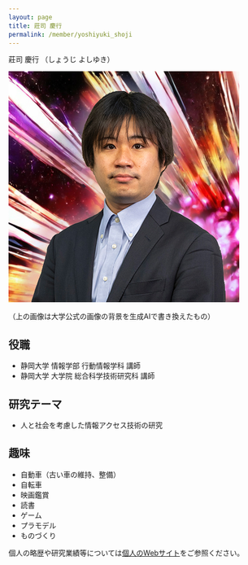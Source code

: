 ```yaml
---
layout: page
title: 莊司 慶行
permalink: /member/yoshiyuki_shoji
---
```


莊司 慶行
（しょうじ よしゆき）

![写真](/assets/img/members/yoshiyuki_shoji.jpg "莊司")

（上の画像は大学公式の画像の背景を生成AIで書き換えたもの）

## 役職
- 静岡大学 情報学部 行動情報学科 講師
- 静岡大学 大学院 総合科学技術研究科 講師

## 研究テーマ
- 人と社会を考慮した情報アクセス技術の研究

## 趣味
- 自動車（古い車の維持、整備）
- 自転車
- 映画鑑賞
- 読書
- ゲーム
- プラモデル
- ものづくり

個人の略歴や研究業績等については[個人のWebサイト](https://shoji-lab.jp/)をご参照ください。